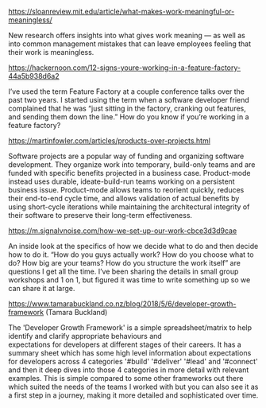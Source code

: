 
https://sloanreview.mit.edu/article/what-makes-work-meaningful-or-meaningless/

  New research offers insights into what gives work meaning — as well as into common management mistakes 
  that can leave employees feeling that their work is meaningless.


https://hackernoon.com/12-signs-youre-working-in-a-feature-factory-44a5b938d6a2

  I’ve used the term Feature Factory at a couple conference talks over the past two years. I started using 
  the term when a software developer friend complained that he was “just sitting in the factory, cranking 
  out features, and sending them down the line.” How do you know if you’re working in a feature factory?

https://martinfowler.com/articles/products-over-projects.html

  Software projects are a popular way of funding and organizing software development. They organize work into 
  temporary, build-only teams and are funded with specific benefits projected in a business case. Product-mode 
  instead uses durable, ideate-build-run teams working on a persistent business issue. Product-mode allows teams 
  to reorient quickly, reduces their end-to-end cycle time, and allows validation of actual benefits by using 
  short-cycle iterations while maintaining the architectural integrity of their software to preserve their 
  long-term effectiveness.

https://m.signalvnoise.com/how-we-set-up-our-work-cbce3d3d9cae
  
  An inside look at the specifics of how we decide what to do and then decide how to do it.
  “How do you guys actually work? How do you choose what to do? How big are your teams? How do you structure 
  the work itself” are questions I get all the time. I’ve been sharing the details in small group workshops 
  and 1 on 1, but figured it was time to write something up so we can share it at large.

https://www.tamarabuckland.co.nz/blog/2018/5/6/developer-growth-framework (Tamara Buckland)

  The 'Developer Growth Framework' is a simple spreadsheet/matrix to help identify and clarify appropriate behaviours and    
  expectations for developers at different stages of their careers. It has a summary sheet which has some high level 
  information about expectations for developers across 4 categories '#build' '#deliver' '#lead' and '#connect' and then it 
  deep dives into those 4 categories in more detail with relevant examples. This is simple compared to some other frameworks 
  out there which suited the needs of the teams I worked with but you can also see it as a first step in a journey, making it 
  more detailed and sophisticated over time.
